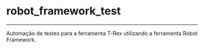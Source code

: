 # robot_framework_test
-----------------------------------
Automação de testes para a ferramenta T-Rex utilizando a ferramenta Robot Framework.
